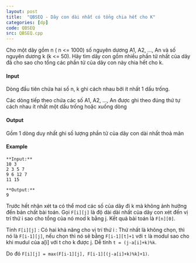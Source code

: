 ```yaml
---
layout: post
title:  "QBSEQ - Dãy con dài nhất có tổng chia hết cho K"
categories: [dp]
code: QBSEQ
src: QBSEQ.cpp
---
```




  



Cho một dãy gồm n ( n <= 1000) số nguyên dương A1, A2, ..., An và số nguyên dương k (k <= 50). Hãy tìm dãy con gồm nhiều phần tử nhất của dãy đã cho sao cho tổng các phần tử của dãy con này chia hết cho k.

#### Input

Dòng đầu tiên chứa hai số n, k ghi cách nhau bởi ít nhất 1 dấu trống.

Các dòng tiếp theo chứa các số A1, A2, ..., An được ghi theo đúng thứ tự cách nhau ít nhất một dấu trống hoặc xuống dòng

#### Output

Gồm 1 dòng duy nhất ghi số lượng phần tử của dãy con dài nhất thoả mãn

#### Example

```
**Input:**
10 3
2 3 5 7
9 6 12 7
11 15

**Output:**
9

```

<!--more-->



Trước hết nhận xét ta có thể mod các số của dãy đi k mà không ảnh hưởng đến bản chất bài toán. Gọi `F[i][j]` là độ dài dài nhất của dãy con xét đến vị trí thứ i sao cho tổng của nó mod k bằng j. Kết quả bài toán là `F[n][0]`. 

Tính `F[i][j]` : Có hai khả năng cho vị trí thứ i : Thứ nhất là không chọn, thì nó là `F[i-1][j]`, nếu chọn thì nó sẽ bằng `F[i-1][t]+1` với `t` là modul sao cho khi mudul của a[i] với t cho k được j. Dễ tính `t = (j-a[i]+k)%k`.

Do đó `F[i][j] = max(F[i-1][j], F[i-1][(j-a[i]+k)%k]+1)`.
